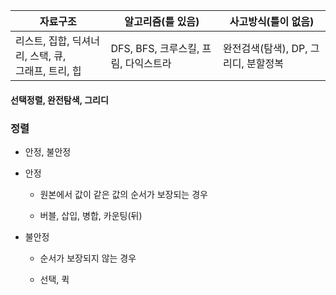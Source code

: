 | 자료구조                                  | 알고리즘(틀 있음)                | 사고방식(틀이 없음)             |
| ------------------------------------- | ------------------------- | ----------------------- |
| 리스트, 집합, 딕셔너리, 스택, 큐, <br/>그래프, 트리, 힙 | DFS, BFS, 크루스킬, 프림, 다익스트라 | 완전검색(탐색), DP, 그리디, 분할정복 |

#### 선택정렬, 완전탐색, 그리디

### 정렬

- 안정, 불안정

- 안정
  
  - 원본에서 값이 같은 값의 순서가 보장되는 경우
  
  - 버블, 삽입, 병합, 카운팅(뒤)

- 불안정
  
  - 순서가 보장되지 않는 경우
  
  - 선택, 퀵
